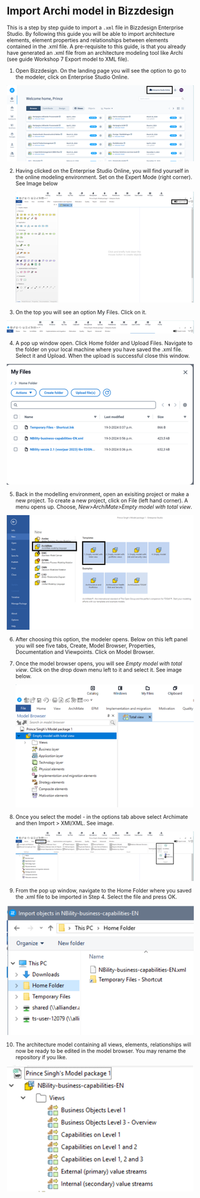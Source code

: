 # Import Archi model in Bizzdesign

This is a step by step guide to import a `.xml` file in Bizzdesign Enterprise Studio. By following this guide you will be able to import architecture elements, element properties and relationships between elements contained in the .xml file. A pre-requisite to this guide, is that you already have generated an .xml file from an architecture modeling tool like Archi (see guide Workshop 7 Export model to XML file). 

1.	Open Bizzdesign. On the landing page you will see the option to go to the modeler, click on Enterprise Studio Online.
   
   ![coArchi-refresh-model](/images/Landing%20page%20BiZZdesign.png)
  	
2. Having clicked on the Enterprise Studio Online, you will find yourself in the online modeling environment. Set on the Expert Mode (right corner). See Image below
 
   ![coArchi-refresh-model](/images/Modeler%20landing%20page.png)
   
3. On the top you will see an option My Files. Click on it.
 
 ![coArchi-refresh-model](/images/Home%20Folder%20option.png)

4. A pop up window open. Click Home folder and Upload Files. Navigate to the folder on your local machine where you have saved the .xml file. Select it and Upload. When the upload is successful close this window.

 ![coArchi-refresh-model](/images/My%20Files.png)

5.	Back in the modelling environment, open an exisiting project or make a new project. To create a new project, click on File (left hand corner). A menu opens up. Choose, _New>ArchiMate>Empty model with total view_.

   ![coArchi-refresh-model](/images/Creating%20an%20empty%20model%20with%20total%20view.png)
  	
6. After choosing this option, the modeler opens. Below on this left panel you will see five tabs, Create, Model Browser, Properties, Documentation and Viewpoints. Click on Model Browser.

7. Once the model browser opens, you will see _Empty model with total view_. Click on the drop down menu left to it and select it. See image below.
   
   ![coArchi-refresh-model](/images/Empty%20model%20with%20total%20view.png)
   
8. Once you select the model - in the options tab above select Archimate and then Import > XMI/XML. See image.
 
   ![coArchi-refresh-model](/images/Import%20options.png)
   
9.	From the pop up window, navigate to the Home Folder where you saved the .xml file to be imported in Step 4. Select the file and press OK.

 ![coArchi-refresh-model](/images/Home%20Folder%20structure.png)
 
10.	The architecture model containing all views, elements, relationships will now be ready to be edited in the model browser. You may rename the repository if you like.
 
 ![coArchi-refresh-model](/images/View%20original%20Model.png)




